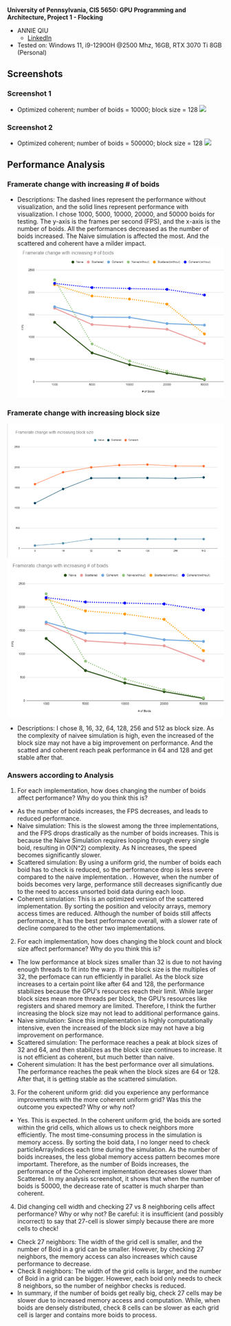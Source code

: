 **University of Pennsylvania, CIS 5650: GPU Programming and Architecture,
Project 1 - Flocking**

* ANNIE QIU
  * [LinkedIn](https://github.com/AnnieQiuuu/Project0-Getting-Started/blob/main/www.linkedin.com/in/annie-qiu-30531921a)
* Tested on: Windows 11, i9-12900H @2500 Mhz, 16GB, RTX 3070 Ti 8GB (Personal)

## Screenshots
### Screenshot 1
- Optimized coherent; number of boids = 10000; block size = 128
![](images/Coherent.gif)

### Screenshot 2
- Optimized coherent; number of boids = 500000; block size = 128
![](images/Coherent2.gif)

## Performance Analysis

### Framerate change with increasing # of boids
- Descriptions: The dashed lines represent the performance without visualization, and the solid lines represent performance with visualization. I chose 1000, 5000, 10000, 20000, and 50000 boids for testing. The y-axis is the frames per second (FPS), and the x-axis is the number of boids. All the performances decreased as the number of boids increased. The Naive simulation is affected the most. And the scattered and coherent have a milder impact.
![](images/Boids.png)

### Framerate change with increasing block size
![](images/BlockSize.png)
![](images/Boids.png)
- Descriptions: I chose 8, 16, 32, 64, 128, 256 and 512 as block size. As the complexity of naivee simulation is high, even the increased of the block size may not have a big improvement on performance. And the scatted and coherent reach peak performance in 64 and 128 and get stable after that.

### Answers according to Analysis
1. For each implementation, how does changing the number of boids affect performance? Why do you think this is?
 -  As the number of boids increases, the FPS decreases, and leads to reduced performance.
 -  Naive simulation:  This is the slowest among the three implementations, and the FPS drops drastically as the number of boids increases. This is because the Naive Simulation requires looping through every single boid, resulting in O(N^2) complexity. As N increases, the speed becomes significantly slower.
 -  Scattered simulation:  By using a uniform grid, the number of boids each boid has to check is reduced, so the performance drop is less severe compared to the naive implementation. . However, when the number of boids becomes very large, performance still decreases significantly due to the need to access unsorted boid data during each loop.
 -  Coherent simulation: This is an optimized version of the scattered implementation. By sorting the position and velocity arrays, memory access times are reduced. Although the number of boids still affects performance, it has the best performance overall, with a slower rate of decline compared to the other two implementations.
2. For each implementation, how does changing the block count and block size affect performance? Why do you think this is?
 - The low performance at block sizes smaller than 32 is due to not having enough threads to fit into the warp. If the block size is the multiples of 32, the perfomace can run efficiently in parallel. As the block size increases to a certain point like after 64 and 128, the performance stabilizes because the GPU's resources reach their limit. While larger block sizes mean more threads per block, the GPU’s resources like registers and shared memory are limited. Therefore, I think the further increasing the block size may not lead to additional performance gains.
 - Naive simulation: Since this implementation is highly computationally intensive, even the increased of the block size may not have a big improvement on performance.
 - Scattered simulation: The performace reaches a peak at block sizes of 32 and 64, and then stabilizes as the block size continues to increase. It is not efficient as coherent, but much better than naive.
 - Coherent simulation:  It has the best performance over all simulations. The performance reaches the peak when the block sizes are 64 or 128. After that, it is getting stable as the scattered simulation.
3. For the coherent uniform grid: did you experience any performance improvements with the more coherent uniform grid? Was this the outcome you expected? Why or why not?
 - Yes. This is expected. In the coherent uniform grid, the boids are sorted within the grid cells, which allows us to check neighbors more efficiently. The most time-consuming process in the simulation is memory access. By sorting the boid data, I no longer need to check particleArrayIndices each time during the simulation. As the number of boids increases, the less global memory access pattern becomes more importamt. Therefore, as the number of Boids increases, the performance of the Coherent implementation decreases slower than Scattered. 
 In my analysis screenshot, it shows that when the number of boids is 50000, the decrease rate of scatter is much sharper than coherent.
4. Did changing cell width and checking 27 vs 8 neighboring cells affect performance? Why or why not? Be careful: it is insufficient (and possibly incorrect) to say that 27-cell is slower simply because there are more cells to check!
 - Check 27 neighbors: The width of the grid cell is smaller, and the number of Boid in a grid can be smaller. However, by checking 27 neighbors, the memory access can also increases which cause performance to decrease.
- Check 8 neighbors: The width of the grid cells is larger, and the number of Boid in a grid can be bigger. However, each boid only needs to check 8 neighbors, so the number of neighbor checks is reduced. 
- In summary, if the number of boids get really big, check 27 cells  may be slower due to increased memory access and computation. While, when boids are densely distributed, check 8 cells can be slower as each grid cell is larger and contains more boids to process.